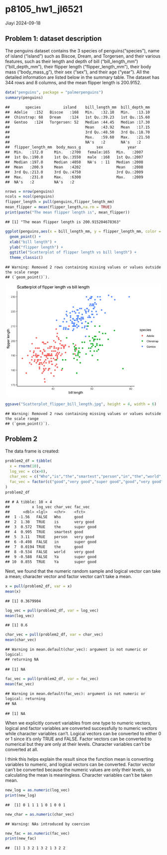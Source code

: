 p8105_hw1_jl6521
================
Jiayi
2024-09-18

## Problem 1: dataset description

The penguins dataset contains the 3 species of penguins(“species”), name
of island (“island”) such as Biscoe, Dream, and Torgersen, and their
various features, such as their length and depth of bill
(“bill_length_mm”)(“bill_depth_mm”), their flipper length
(“flipper_length_mm”), their body mass (“body_mass_g”), their sex
(“sex”), and their age (“year”). All the detailed information are listed
below in the summary table. The dataset has 344 rows and 8 columns, and
the mean flipper length is 200.9152.

``` r
data("penguins", package = "palmerpenguins")
summary(penguins)
```

    ##       species          island    bill_length_mm  bill_depth_mm  
    ##  Adelie   :152   Biscoe   :168   Min.   :32.10   Min.   :13.10  
    ##  Chinstrap: 68   Dream    :124   1st Qu.:39.23   1st Qu.:15.60  
    ##  Gentoo   :124   Torgersen: 52   Median :44.45   Median :17.30  
    ##                                  Mean   :43.92   Mean   :17.15  
    ##                                  3rd Qu.:48.50   3rd Qu.:18.70  
    ##                                  Max.   :59.60   Max.   :21.50  
    ##                                  NA's   :2       NA's   :2      
    ##  flipper_length_mm  body_mass_g       sex           year     
    ##  Min.   :172.0     Min.   :2700   female:165   Min.   :2007  
    ##  1st Qu.:190.0     1st Qu.:3550   male  :168   1st Qu.:2007  
    ##  Median :197.0     Median :4050   NA's  : 11   Median :2008  
    ##  Mean   :200.9     Mean   :4202                Mean   :2008  
    ##  3rd Qu.:213.0     3rd Qu.:4750                3rd Qu.:2009  
    ##  Max.   :231.0     Max.   :6300                Max.   :2009  
    ##  NA's   :2         NA's   :2

``` r
nrows = nrow(penguins)
ncols = ncol(penguins)
flipper_length = pull(penguins,flipper_length_mm)
mean_flipper = mean(flipper_length,na.rm = TRUE)
print(paste("The mean flipper length is", mean_flipper))
```

    ## [1] "The mean flipper length is 200.915204678363"

``` r
ggplot(penguins,aes(x = bill_length_mm, y = flipper_length_mm, color = species)) +
  geom_point() + 
  xlab("bill length") + 
  ylab("flipper length") + 
  ggtitle("Scatterplot of flipper length vs bill length") + 
  theme_classic()
```

    ## Warning: Removed 2 rows containing missing values or values outside the scale range
    ## (`geom_point()`).

![](p8105_hw1_jl6521_files/figure-gfm/scatterplot-1.png)<!-- -->

``` r
ggsave("Scatterplot_flipper_bill_length.jpg", height = 4, width = 6)
```

    ## Warning: Removed 2 rows containing missing values or values outside the scale range
    ## (`geom_point()`).

## Problem 2

The data frame is created:

``` r
problem2_df = tibble(
  x = rnorm(10),
  log_vec = c(x>0),
  char_vec = c("Who","is","the","smartest","person","in","the","world","Ya","Ya"),
  fac_vec = factor(c("good","very good","super good","good","very good","super good","good","very good","super good","super good"))
)
problem2_df
```

    ## # A tibble: 10 × 4
    ##          x log_vec char_vec fac_vec   
    ##      <dbl> <lgl>   <chr>    <fct>     
    ##  1 -1.56   FALSE   Who      good      
    ##  2  1.30   TRUE    is       very good 
    ##  3  0.572  TRUE    the      super good
    ##  4  0.995  TRUE    smartest good      
    ##  5  3.11   TRUE    person   very good 
    ##  6 -0.498  FALSE   in       super good
    ##  7  0.0194 TRUE    the      good      
    ##  8 -0.534  FALSE   world    very good 
    ##  9 -0.588  FALSE   Ya       super good
    ## 10  0.855  TRUE    Ya       super good

Next, we found that the numeric random sample and logical vector can
take a mean; character vector and factor vector can’t take a mean.

``` r
x = pull(problem2_df, var = x)
mean(x)
```

    ## [1] 0.3679904

``` r
log_vec = pull(problem2_df, var = log_vec)
mean(log_vec)
```

    ## [1] 0.6

``` r
char_vec = pull(problem2_df, var = char_vec)
mean(char_vec)
```

    ## Warning in mean.default(char_vec): argument is not numeric or logical:
    ## returning NA

    ## [1] NA

``` r
fac_vec = pull(problem2_df, var = fac_vec)
mean(fac_vec)
```

    ## Warning in mean.default(fac_vec): argument is not numeric or logical: returning
    ## NA

    ## [1] NA

When we explicitly convert variables from one type to numeric vectors,
logical and factor variables are converted successfully to numeric
vectors while character variables can’t. Logical vectors can be
converted to either 0 or 1 since it’s only TRUE and FALSE. Factor
vectors can be converted to numerical but they are only at their levels.
Character variables can’t be converted at all.

I think this helps explain the result since the function mean is
converting variables to numeric, and logical vectors can be converted.
Factor vector can’t be converted because the numeric values are only
their levels, so calculating the mean is meaningless. Character
variables can’t be taken mean.

``` r
new_log = as.numeric(log_vec)
print(new_log)
```

    ##  [1] 0 1 1 1 1 0 1 0 0 1

``` r
new_char = as.numeric(char_vec)
```

    ## Warning: NAs introduced by coercion

``` r
new_fac = as.numeric(fac_vec)
print(new_fac)
```

    ##  [1] 1 3 2 1 3 2 1 3 2 2
